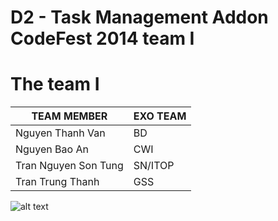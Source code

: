 D2 - Task Management Addon
CodeFest 2014 team I
===========

# The team I

TEAM MEMBER | EXO TEAM
------------ | ------------- 
Nguyen Thanh Van | BD
Nguyen Bao An | CWI
Tran Nguyen Son Tung | SN/ITOP
Tran Trung Thanh | GSS


![alt text](https://app.box.com/representation/file_version_15946621028/image_2048/1.png?shared_name=ginql8g30t0gg1ju6xhw "D2 logo")
